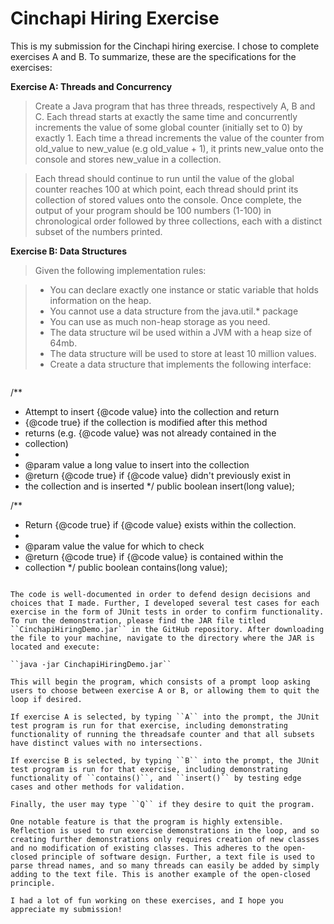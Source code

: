 # Cinchapi Hiring Exercise

This is my submission for the Cinchapi hiring exercise. I chose to complete exercises A and B. To summarize, these are the specifications for the exercises:

**Exercise A: Threads and Concurrency**

>Create a Java program that has three threads, respectively A, B and C. Each thread starts at exactly the same time and concurrently increments the value of some global counter (initially set to 0) by exactly 1. Each time a thread increments the value of the counter from old_value to new_value (e.g old_value + 1), it prints new_value onto the console and stores new_value in a collection.

>Each thread should continue to run until the value of the global counter reaches 100 at which point, each thread should print its collection of stored values onto the console. Once complete, the output of your program should be 100 numbers (1-100) in chronological order followed by three collections, each with a distinct subset of the numbers printed.


**Exercise B: Data Structures**

>Given the following implementation rules:

>* You can declare exactly one instance or static variable that holds information on the heap.
>* You cannot use a data structure from the java.util.* package
>* You can use as much non-heap storage as you need.
>* The data structure wil be used within a JVM with a heap size of 64mb.
>* The data structure will be used to store at least 10 million values.
>* Create a data structure that implements the following interface:

>```java
/**
 * Attempt to insert {@code value} into the collection and return 
 * {@code true} if the collection is modified after this method
 * returns (e.g. {@code value} was not already contained in the
 * collection)
 * 
 * @param value a long value to insert into the collection
 * @return {@code true} if {@code value} didn't previously exist in
 * the collection and is inserted
 */
public boolean insert(long value);

/**
 * Return {@code true} if {@code value} exists within the collection.
 * 
 * @param value the value for which to check
 * @return {@code true} if {@code value} is contained within the 
 * collection
 */
public boolean contains(long value);
```

The code is well-documented in order to defend design decisions and choices that I made. Further, I developed several test cases for each exercise in the form of JUnit tests in order to confirm functionality. To run the demonstration, please find the JAR file titled ``CinchapiHiringDemo.jar`` in the GitHub repository. After downloading the file to your machine, navigate to the directory where the JAR is located and execute:

``java -jar CinchapiHiringDemo.jar``

This will begin the program, which consists of a prompt loop asking users to choose between exercise A or B, or allowing them to quit the loop if desired.

If exercise A is selected, by typing ``A`` into the prompt, the JUnit test program is run for that exercise, including demonstrating functionality of running the threadsafe counter and that all subsets have distinct values with no intersections.

If exercise B is selected, by typing ``B`` into the prompt, the JUnit test program is run for that exercise, including demonstrating functionality of ``contains()``, and ``insert()`` by testing edge cases and other methods for validation.

Finally, the user may type ``Q`` if they desire to quit the program.

One notable feature is that the program is highly extensible. Reflection is used to run exercise demonstrations in the loop, and so creating further demonstrations only requires creation of new classes and no modification of existing classes. This adheres to the open-closed principle of software design. Further, a text file is used to parse thread names, and so many threads can easily be added by simply adding to the text file. This is another example of the open-closed principle.

I had a lot of fun working on these exercises, and I hope you appreciate my submission!